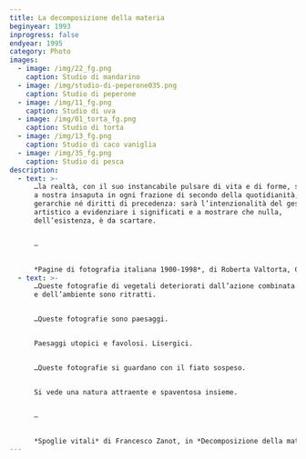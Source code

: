 ```yaml
---
title: La decomposizione della materia
beginyear: 1993
inprogress: false
endyear: 1995
category: Photo
images:
  - image: /img/22_fg.png
    caption: Studio di mandarino
  - image: /img/studio-di-peperone035.png
    caption: Studio di peperone
  - image: /img/11_fg.png
    caption: Studio di uva
  - image: /img/01_torta_fg.png
    caption: Studio di torta
  - image: /img/13_fg.png
    caption: Studio di caco vaniglia
  - image: /img/35_fg.png
    caption: Studio di pesca
description:
  - text: >-
      …la realtà, con il suo instancabile pulsare di vita e di forme, si incarna
      a nostra insaputa in ogni frazione di secondo della quotidianità, senza
      gerarchie né diritti di precedenza: sarà l’intenzionalità del gesto
      artistico a evidenziare i significati e a mostrare che nulla,
      dell’esistenza, è da scartare.


      —


      *Pagine di fotografia italiana 1900-1998*, di Roberta Valtorta, Charta 1998.
  - text: >-
      …Queste fotografie di vegetali deteriorati dall’azione combinata del tempo
      e dell’ambiente sono ritratti.


      …Queste fotografie sono paesaggi.


      Paesaggi utopici e favolosi. Lisergici.


      …Queste fotografie si guardano con il fiato sospeso.


      Si vede una natura attraente e spaventosa insieme.


      —


      *Spoglie vitali* di Francesco Zanot, in *Decomposizione della materia* di Bruna Ginammi, Galerie Mazzoli Berlin, Marzo 2023.
---
```

